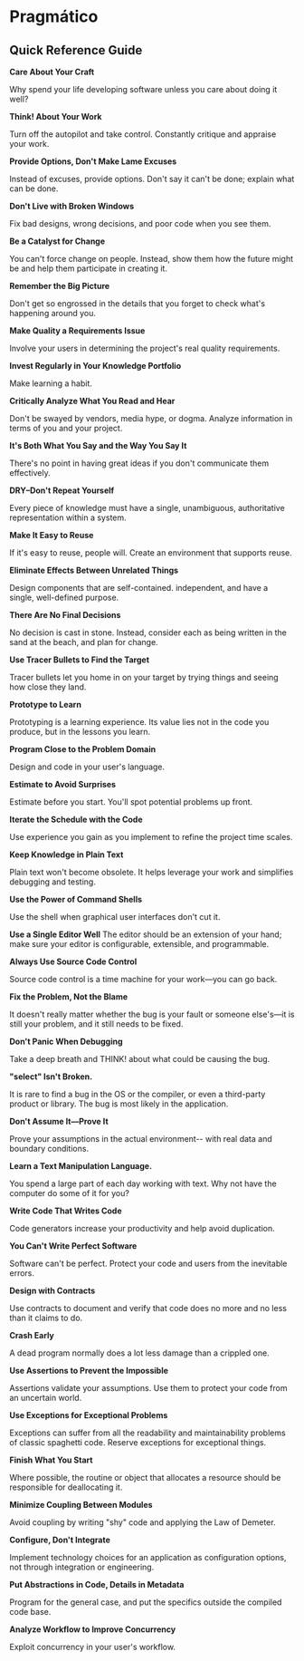 # Pragmático

## Quick Reference Guide

**Care About Your Craft**

Why spend your life developing software unless you care about doing it well?

**Think! About Your Work**

Turn off the autopilot and take control. Constantly critique and appraise your work.

**Provide Options, Don't Make Lame Excuses**

Instead of excuses, provide options. Don't say it can't be done; explain what can be done.

**Don't Live with Broken Windows**

Fix bad designs, wrong decisions, and poor code when you see them.

**Be a Catalyst for Change**

You can't force change on people. Instead, show them how the future might be and help them participate in creating it.

**Remember the Big Picture**

Don't get so engrossed in the details that you forget to check what's happening around you.

**Make Quality a Requirements Issue**

Involve your users in determining the project's real quality requirements.

**Invest Regularly in Your Knowledge Portfolio**

Make learning a habit.

**Critically Analyze What You Read and Hear**

Don't be swayed by vendors, media hype, or dogma. Analyze information in terms of you and your project.

**It's Both What You Say and the Way You Say It**

There's no point in having great ideas if you don't communicate them effectively.

**DRY–Don't Repeat Yourself**

Every piece of knowledge must have a single, unambiguous, authoritative representation within a system.

**Make It Easy to Reuse**

If it's easy to reuse, people will. Create an environment that supports reuse.

**Eliminate Effects Between Unrelated Things**

Design components that are self-contained. independent, and have a single, well-defined purpose.

**There Are No Final Decisions**

No decision is cast in stone. Instead, consider each as being written in the sand at the beach, and plan for change.

**Use Tracer Bullets to Find the Target**

Tracer bullets let you home in on your target by trying things and seeing how close they land.

**Prototype to Learn**

Prototyping is a learning experience. Its value lies not in the code you produce, but in the lessons you learn.

**Program Close to the Problem Domain**

Design and code in your user's language.

**Estimate to Avoid Surprises**

Estimate before you start. You'll spot potential problems up front.

**Iterate the Schedule with the Code**

Use experience you gain as you implement to refine the project time scales.

**Keep Knowledge in Plain Text**

Plain text won't become obsolete. It helps leverage your work and simplifies debugging and testing.

**Use the Power of Command Shells**

Use the shell when graphical user interfaces don't cut it.

**Use a Single Editor Well**
The editor should be an extension of your hand; make sure your editor is configurable, extensible, and programmable.

**Always Use Source Code Control**

Source code control is a time machine for your work—you can go back.

**Fix the Problem, Not the Blame**

It doesn't really matter whether the bug is your fault or someone else's—it is still your problem, and it still needs to be fixed.

**Don't Panic When Debugging**

Take a deep breath and THINK! about what could be causing the bug.

**"select" Isn't Broken.**

It is rare to find a bug in the OS or the compiler, or even a third-party product or library. The bug is most likely in the application.

**Don't Assume It—Prove It**

Prove your assumptions in the actual environment-- with real data and boundary conditions.

**Learn a Text Manipulation Language.**

You spend a large part of each day working with text. Why not have the computer do some of it for you?

**Write Code That Writes Code**

Code generators increase your productivity and help avoid duplication.

**You Can't Write Perfect Software**

Software can't be perfect. Protect your code and users from the inevitable errors.

**Design with Contracts**

Use contracts to document and verify that code does no more and no less than it claims to do.

**Crash Early**

A dead program normally does a lot less damage than a crippled one.

**Use Assertions to Prevent the Impossible**

Assertions validate your assumptions. Use them to protect your code from an uncertain world.

**Use Exceptions for Exceptional Problems**

Exceptions can suffer from all the readability and maintainability problems of classic spaghetti code. Reserve exceptions for exceptional things.

**Finish What You Start**

Where possible, the routine or object that allocates a resource should be responsible for deallocating it.

**Minimize Coupling Between Modules**

Avoid coupling by writing "shy" code and applying the Law of Demeter.

**Configure, Don't Integrate**

Implement technology choices for an application as configuration options, not through integration or engineering.

**Put Abstractions in Code, Details in Metadata**

Program for the general case, and put the specifics outside the compiled code base.

**Analyze Workflow to Improve Concurrency**

Exploit concurrency in your user's workflow.
